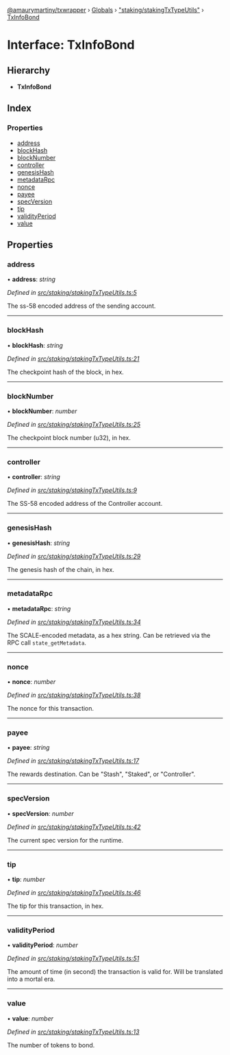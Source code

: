 [@amaurymartiny/txwrapper](../README.md) › [Globals](../globals.md) › ["staking/stakingTxTypeUtils"](../modules/_staking_stakingtxtypeutils_.md) › [TxInfoBond](_staking_stakingtxtypeutils_.txinfobond.md)

# Interface: TxInfoBond

## Hierarchy

* **TxInfoBond**

## Index

### Properties

* [address](_staking_stakingtxtypeutils_.txinfobond.md#address)
* [blockHash](_staking_stakingtxtypeutils_.txinfobond.md#blockhash)
* [blockNumber](_staking_stakingtxtypeutils_.txinfobond.md#blocknumber)
* [controller](_staking_stakingtxtypeutils_.txinfobond.md#controller)
* [genesisHash](_staking_stakingtxtypeutils_.txinfobond.md#genesishash)
* [metadataRpc](_staking_stakingtxtypeutils_.txinfobond.md#metadatarpc)
* [nonce](_staking_stakingtxtypeutils_.txinfobond.md#nonce)
* [payee](_staking_stakingtxtypeutils_.txinfobond.md#payee)
* [specVersion](_staking_stakingtxtypeutils_.txinfobond.md#specversion)
* [tip](_staking_stakingtxtypeutils_.txinfobond.md#tip)
* [validityPeriod](_staking_stakingtxtypeutils_.txinfobond.md#validityperiod)
* [value](_staking_stakingtxtypeutils_.txinfobond.md#value)

## Properties

###  address

• **address**: *string*

*Defined in [src/staking/stakingTxTypeUtils.ts:5](https://github.com/paritytech/txwrapper/blob/ef34f88/src/staking/stakingTxTypeUtils.ts#L5)*

The ss-58 encoded address of the sending account.

___

###  blockHash

• **blockHash**: *string*

*Defined in [src/staking/stakingTxTypeUtils.ts:21](https://github.com/paritytech/txwrapper/blob/ef34f88/src/staking/stakingTxTypeUtils.ts#L21)*

The checkpoint hash of the block, in hex.

___

###  blockNumber

• **blockNumber**: *number*

*Defined in [src/staking/stakingTxTypeUtils.ts:25](https://github.com/paritytech/txwrapper/blob/ef34f88/src/staking/stakingTxTypeUtils.ts#L25)*

The checkpoint block number (u32), in hex.

___

###  controller

• **controller**: *string*

*Defined in [src/staking/stakingTxTypeUtils.ts:9](https://github.com/paritytech/txwrapper/blob/ef34f88/src/staking/stakingTxTypeUtils.ts#L9)*

The SS-58 encoded address of the Controller account.

___

###  genesisHash

• **genesisHash**: *string*

*Defined in [src/staking/stakingTxTypeUtils.ts:29](https://github.com/paritytech/txwrapper/blob/ef34f88/src/staking/stakingTxTypeUtils.ts#L29)*

The genesis hash of the chain, in hex.

___

###  metadataRpc

• **metadataRpc**: *string*

*Defined in [src/staking/stakingTxTypeUtils.ts:34](https://github.com/paritytech/txwrapper/blob/ef34f88/src/staking/stakingTxTypeUtils.ts#L34)*

The SCALE-encoded metadata, as a hex string. Can be retrieved via the RPC
call `state_getMetadata`.

___

###  nonce

• **nonce**: *number*

*Defined in [src/staking/stakingTxTypeUtils.ts:38](https://github.com/paritytech/txwrapper/blob/ef34f88/src/staking/stakingTxTypeUtils.ts#L38)*

The nonce for this transaction.

___

###  payee

• **payee**: *string*

*Defined in [src/staking/stakingTxTypeUtils.ts:17](https://github.com/paritytech/txwrapper/blob/ef34f88/src/staking/stakingTxTypeUtils.ts#L17)*

The rewards destination. Can be "Stash", "Staked", or "Controller".

___

###  specVersion

• **specVersion**: *number*

*Defined in [src/staking/stakingTxTypeUtils.ts:42](https://github.com/paritytech/txwrapper/blob/ef34f88/src/staking/stakingTxTypeUtils.ts#L42)*

The current spec version for the runtime.

___

###  tip

• **tip**: *number*

*Defined in [src/staking/stakingTxTypeUtils.ts:46](https://github.com/paritytech/txwrapper/blob/ef34f88/src/staking/stakingTxTypeUtils.ts#L46)*

The tip for this transaction, in hex.

___

###  validityPeriod

• **validityPeriod**: *number*

*Defined in [src/staking/stakingTxTypeUtils.ts:51](https://github.com/paritytech/txwrapper/blob/ef34f88/src/staking/stakingTxTypeUtils.ts#L51)*

The amount of time (in second) the transaction is valid for. Will be
translated into a mortal era.

___

###  value

• **value**: *number*

*Defined in [src/staking/stakingTxTypeUtils.ts:13](https://github.com/paritytech/txwrapper/blob/ef34f88/src/staking/stakingTxTypeUtils.ts#L13)*

The number of tokens to bond.
